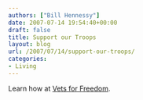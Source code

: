 ```yaml
---
authors: ["Bill Hennessy"]
date: 2007-07-14 19:54:40+00:00
draft: false
title: Support our Troops
layout: blog
url: /2007/07/14/support-our-troops/
categories:
- Living
---
```


Learn how at [Vets for Freedom](https://www.vetsforfreedom.org/).


